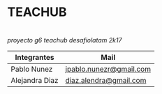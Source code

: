 # TEACHUB <h1>
*proyecto g6 teachub desafiolatam 2k17*

 Integrantes | Mail	
------------ | -------------
Pablo Nunez| jpablo.nunezr@gmail.com
Alejandra Diaz| diaz.alendra@gmail.com